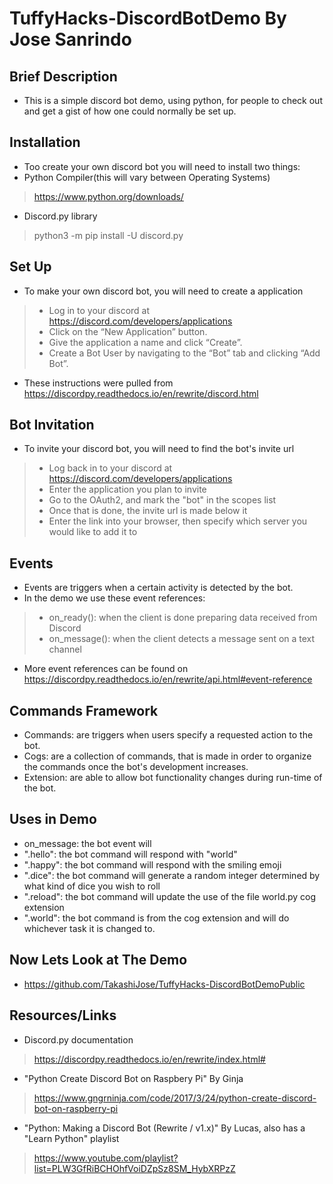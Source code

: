 # TuffyHacks-DiscordBotDemo By Jose Sanrindo
## Brief Description
- This is a simple discord bot demo, using python, 
for people to check out and get a gist of how one could 
normally be set up.

## Installation
- Too create your own discord bot you will need to install two things:
- Python Compiler(this will vary between Operating Systems)
>https://www.python.org/downloads/
- Discord.py library
>python3 -m pip install -U discord.py

## Set Up
- To make your own discord bot, you will need to create a application
> - Log in to your discord at https://discord.com/developers/applications
> - Click on the “New Application” button.
> - Give the application a name and click “Create”.
> - Create a Bot User by navigating to the “Bot” tab and clicking “Add Bot”.
- These instructions were pulled from https://discordpy.readthedocs.io/en/rewrite/discord.html

## Bot Invitation
- To invite your discord bot, you will need to find the bot's invite url
> - Log back in to your discord at https://discord.com/developers/applications
> - Enter the application you plan to invite
> - Go to the OAuth2, and mark the "bot" in the scopes list
> - Once that is done, the invite url is made below it
> - Enter the link into your browser, then specify which server you would like to add it to

## Events
- Events are triggers when a certain activity is detected by the bot.
- In the demo we use these event references:
> - on_ready(): when the client is done preparing data received from Discord
> - on_message(): when the client detects a message sent on a text channel
- More event references can be found on https://discordpy.readthedocs.io/en/rewrite/api.html#event-reference

## Commands Framework
- Commands: are triggers when users specify a requested action to the bot.
- Cogs: are a collection of commands, that is made in order to organize the commands once the bot's development increases.
- Extension: are able to allow bot functionality changes during run-time of the bot. 

## Uses in Demo
- on_message: the bot event will 
- ".hello": the bot command will respond with "world"
- ".happy": the bot command will respond with the smiling emoji
- ".dice": the bot command will generate a random integer determined by what kind of dice you wish to roll
- ".reload": the bot command will update the use of the file world.py cog extension
- ".world": the bot command is from the cog extension and will do whichever task it is changed to.

## Now Lets Look at The Demo
- https://github.com/TakashiJose/TuffyHacks-DiscordBotDemoPublic

## Resources/Links
- Discord.py documentation
>https://discordpy.readthedocs.io/en/rewrite/index.html#
- "Python Create Discord Bot on Raspbery Pi" By Ginja
>https://www.gngrninja.com/code/2017/3/24/python-create-discord-bot-on-raspberry-pi
- "Python: Making a Discord Bot (Rewrite / v1.x)" By Lucas, also has a "Learn Python" playlist
>https://www.youtube.com/playlist?list=PLW3GfRiBCHOhfVoiDZpSz8SM_HybXRPzZ